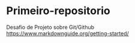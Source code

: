 # Primeiro-repositorio
Desafio de Projeto sobre Git/Github
https://www.markdownguide.org/getting-started/
